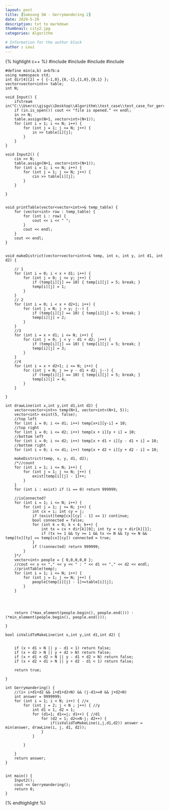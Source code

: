 ```yaml
---
layout: post
title: [Samsung SW - Gerrymandering 2]
date: 2020-5-29
description: txt to markdown
thumbnail: city2.jpg
categories: Algorithm

# Information for the author block
author : Loui
---
```


{% highlight c++ %}
	﻿#include<iostream>
	#include<fstream>
	#include<vector>
	#include<algorithm>
	
	#define min(a,b) a>b?b:a
	using namespace std;
	int dir[4][2] = { {-1,0},{0,-1},{1,0},{0,1} };
	vector<vector<int>> table;
	int N;
	
	void Input() {
		ifstream in("C:\\Users\\gjsgu\\Desktop\\Algorithm\\test_case\\test_case_for_gerrymandering.txt");
		if (in.is_open()) cout << "file is opened." << endl;
		in >> N;
		table.assign(N+1, vector<int>(N+1));
		for (int i = 1; i <= N; i++) {
			for (int j = 1; j <= N; j++) {
				in >> table[i][j];
			}
		}
	}
	
	void Input2() {
		cin >> N;
		table.assign(N+1, vector<int>(N+1));
		for (int i = 1; i <= N; i++) {
			for (int j = 1; j <= N; j++) {
				cin >> table[i][j];
			}
		}
	
	}
	
	
	void printTable(vector<vector<int>>& temp_table) {
		for (vector<int> row : temp_table) {
			for (int i : row) {
				cout << i << " ";
			}
			cout << endl;
		}
		cout << endl;
	}
	
	
	void makeDistrict(vector<vector<int>>& temp, int x, int y, int d1, int d2) {
	
		// 1
		for (int i = 0; i < x + d1; i++) {
			for (int j = 0; j <= y; j++) {
				if (temp[i][j] == 10) { temp[i][j] = 5; break; }
				temp[i][j] = 1;
			}
		}
		// 2
		for (int i = 0; i < x + d2+1; i++) {
			for (int j = N; j > y; j--) {
				if (temp[i][j] == 10) { temp[i][j] = 5; break; }
				temp[i][j] = 2;
			}
		}	
		//3
		for (int i = x + d1; i <= N; i++) {
			for (int j = 0; j < y - d1 + d2; j++) {
				if (temp[i][j] == 10) { temp[i][j] = 5; break; }
				temp[i][j] = 3;
			}
		}
		//4
		for (int i = x + d2+1; i <= N; i++) {
			for (int j = N; j >= y - d1 + d2; j--) {
				if (temp[i][j] == 10) { temp[i][j] = 5; break; }
				temp[i][j] = 4;
			}
		}
		
	}
	
	int drawLine(int x,int y,int d1,int d2) {
		vector<vector<int>> temp(N+1, vector<int>(N+1, 5));
		vector<int> exist(5, false);
		//top left
		for (int i = 0; i <= d1; i++) temp[x+i][y-i] = 10;
		//top right
		for (int i = 0; i <= d2; i++) temp[x + i][y + i] = 10;
		//bottom left
		for (int i = 0; i <= d2; i++) temp[x + d1 + i][y - d1 + i] = 10;
		//bottom right
		for (int i = 0; i <= d1; i++) temp[x + d2 + i][y + d2 - i] = 10;
		
		makeDistrict(temp, x, y, d1, d2);
		/*//count
		for (int i = 1; i <= N; i++) {
			for (int j = 1; j <= N; j++) {
				exist[temp[i][j] - 1]++;
			}
		}
		for (int i : exist) if (i == 0) return 999999;
	
		//isConnected?
		for (int i = 1; i <= N; i++) {
			for (int j = 1; j <= N; j++) {
				int cx = i; int cy = j;
				if (exist[temp[cx][cy] - 1] == 1) continue;
				bool connected = false;
				for (int k = 0; k < 4; k++) {
					int tx = cx + dir[k][0]; int ty = cy + dir[k][1];
					if (tx >= 1 && ty >= 1 && tx <= N && ty <= N && temp[tx][ty] == temp[cx][cy]) connected = true; 
				}
				if (!connected) return 999999;
			}
		}*/
		vector<int> people = { 0,0,0,0,0 };
		//cout << x << "," << y << " : " << d1 << "," << d2 << endl;
		//printTable(temp);
		for (int i = 1; i <= N; i++) {
			for (int j = 1; j <= N; j++) {
				people[temp[i][j] - 1]+=table[i][j];
			}
		}
		
		
		
		
		return (*max_element(people.begin(), people.end())) - (*min_element(people.begin(), people.end()));
	
	}
	
	bool isValidToMakeLine(int x,int y,int d1,int d2) {
	
	
		if (x + d1 > N || y - d1 < 1) return false;
		if (x + d2 > N || y + d2 > N) return false;
		if (x + d1 + d2 > N || y - d1 + d2 > N) return false;
		if (x + d2 + d1 > N || y + d2 - d1 < 1) return false;
	
		return true;
	
	}
	
	int Gerrymandering() {
		//(i< i+d1+d2 && i+d1+d2<N) && (j-d1>=0 && j+d2<N)
		int answer = 9999999;
		for (int i = 1; i < N; i++) { //x
			for (int j = 2; j < N ; j++) { //y
				int d1 = 1, d2 = 1;
				for (d1=1; d1<=j; d1++) { //d1
					for (d2 = 1; d2<=N-j; d2++) {
						if(isValidToMakeLine(i,j,d1,d2)) answer = min(answer, drawLine(i, j, d1, d2));
					}
				}
				
			}
		
		}
		return answer;
	}
	
	
	int main() {
		Input2();
		cout << Gerrymandering();
		return 0;
	}
	
	
	
	
{% endhighlight %}
